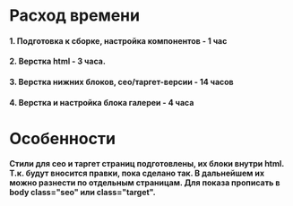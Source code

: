 # Расход времени

#### 1. Подготовка к сборке, настройка компонентов - 1 час

#### 2. Верстка html - 3 часа.

#### 3. Верстка нижних блоков, сео/таргет-версии - 14 часов

#### 4. Верстка и настройка блока галереи - 4 часа


# Особенности

#### Стили для сео и таргет страниц подготовлены, их блоки внутри html. Т.к. будут вносится правки, пока сделано так. В дальнейшем их можно разнести по отдельным страницам. Для показа прописать в body class="seo" или class="target".

